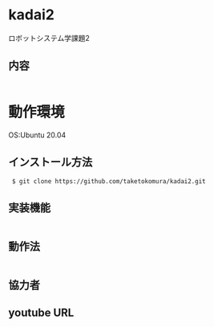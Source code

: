 
# kadai2
ロボットシステム学課題2

## 内容
```

```

# 動作環境
OS:Ubuntu 20.04

## インストール方法
```
 $ git clone https://github.com/taketokomura/kadai2.git
```

## 実装機能
```

```

## 動作法
```

```

## 協力者


## youtube URL
